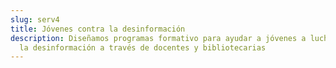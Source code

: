 ```yaml
---
slug: serv4
title: Jóvenes contra la desinformación
description: Diseñamos programas formativo para ayudar a jóvenes a luchar contra
  la desinformación a través de docentes y bibliotecarias
---
```

